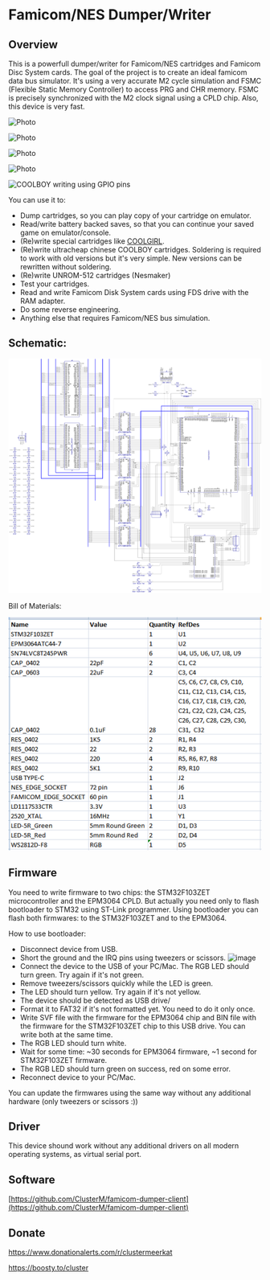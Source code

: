 # Famicom/NES Dumper/Writer

## Overview

This is a powerfull dumper/writer for Famicom/NES cartridges and Famicom Disc System cards. The goal of the project is to create an ideal famicom data bus simulator. It's using a very accurate M2 cycle simulation and FSMC (Flexible Static Memory Controller) to access PRG and CHR memory. FSMC is precisely synchronized with the M2 clock signal using a CPLD chip. Also, this device is very fast.

![Photo](https://user-images.githubusercontent.com/4236181/199539054-2da17ed3-e98a-4038-84b8-aacf2e7f1236.jpg)

![Photo](https://user-images.githubusercontent.com/4236181/199539726-d5e7b510-6abe-4d8f-b085-fa2728207396.jpg)

![Photo](https://user-images.githubusercontent.com/4236181/199539827-68e36781-ad6b-4e45-9271-9100852039d1.jpg)

![Photo](https://user-images.githubusercontent.com/4236181/199539772-cbb50b0d-46fc-4041-86d4-61bbee8b1c01.jpg)

![COOLBOY writing using GPIO pins](https://user-images.githubusercontent.com/4236181/205022872-06b35562-9506-4536-8cd8-bed026156c52.jpg)

You can use it to:

* Dump cartridges, so you can play copy of your cartridge on emulator.
* Read/write battery backed saves, so that you can continue your saved game on emulator/console.
* (Re)write special cartridges like [COOLGIRL](https://github.com/ClusterM/coolgirl-famicom-multicard).
* (Re)write ultracheap chinese COOLBOY cartridges. Soldering is required to work with old versions but it's very simple. New versions can be rewritten without soldering.
* (Re)write UNROM-512 cartridges (Nesmaker)
* Test your cartridges.
* Read and write Famicom Disk System cards using FDS drive with the RAM adapter.
* Do some reverse engineering.
* Anything else that requires Famicom/NES bus simulation.

## Schematic:

![Schematic](schematic/schematic.png)

Bill of Materials:

![BoM](schematic/bom.png)

## Firmware

You need to write firmware to two chips: the STM32F103ZET microcontroller and the EPM3064 CPLD. But actually you need only to flash bootloader to STM32 using ST-Link programmer. Using bootloader you can flash both firmwares: to the STM32F103ZET and to the EPM3064.

How to use bootloader:
* Disconnect device from USB.
* Short the ground and the IRQ pins using tweezers or scissors.
![image](https://user-images.githubusercontent.com/4236181/199541345-306caee4-c31a-42c1-a359-deda248acd2a.png)
* Connect the device to the USB of your PC/Mac. The RGB LED should turn green. Try again if it's not green.
* Remove tweezers/scissors quickly while the LED is green.
* The LED should turn yellow. Try again if it's not yellow.
* The device should be detected as USB drive/
* Format it to FAT32 if it's not formatted yet. You need to do it only once.
* Write SVF file with the firmware for the EPM3064 chip and BIN file with the firmware for the STM32F103ZET chip to this USB drive. You can write both at the same time.
* The RGB LED should turn white.
* Wait for some time: ~30 seconds for EPM3064 firmware, ~1 second for STM32F103ZET firmware.
* The RGB LED should turn green on success, red on some error.
* Reconnect device to your PC/Mac.

You can update the firmwares using the same way without any additional hardware (only tweezers or scissors :))

## Driver

This device shound work without any additional drivers on all modern operating systems, as virtual serial port.

## Software

[https://github.com/ClusterM/famicom-dumper-client](https://github.com/ClusterM/famicom-dumper-client)

## Donate
https://www.donationalerts.com/r/clustermeerkat

https://boosty.to/cluster
